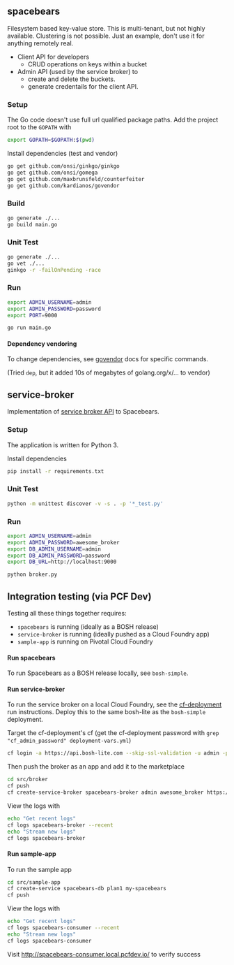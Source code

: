 ## spacebears
Filesystem based key-value store. This is multi-tenant, but not highly available. Clustering is not possible. 
Just an example, don't use it for anything remotely real.
* Client API for developers
    - CRUD operations on keys within a bucket
* Admin API (used by the service broker) to 
    - create and delete the buckets.
    - generate credentails for the client API.

### Setup

The Go code doesn't use full url qualified package paths. Add the project root
to the `GOPATH` with

```bash
export GOPATH=$GOPATH:$(pwd)
```

Install dependencies (test and vendor)
```bash
go get github.com/onsi/ginkgo/ginkgo
go get github.com/onsi/gomega
go get github.com/maxbrunsfeld/counterfeiter
go get github.com/kardianos/govendor
```

### Build
```bash
go generate ./...
go build main.go
```

### Unit Test
```bash
go generate ./...
go vet ./...
ginkgo -r -failOnPending -race
```

### Run
```bash
export ADMIN_USERNAME=admin
export ADMIN_PASSWORD=password
export PORT=9000

go run main.go
```

#### Dependency vendoring
To change dependencies, see [govendor](https://github.com/kardianos/govendor) docs for specific commands.

(Tried `dep`, but it added 10s of megabytes of golang.org/x/... to vendor)

## service-broker
Implementation of [service broker API](https://github.com/openservicebrokerapi/servicebroker/) to Spacebears.

### Setup
The application is written for Python 3.

Install dependencies
```bash
pip install -r requirements.txt
```

### Unit Test
```bash
python -m unittest discover -v -s . -p '*_test.py'
```

### Run
```bash
export ADMIN_USERNAME=admin
export ADMIN_PASSWORD=awesome_broker
export DB_ADMIN_USERNAME=admin
export DB_ADMIN_PASSWORD=password
export DB_URL=http://localhost:9000

python broker.py
```
## Integration testing (via PCF Dev)
Testing all these things together requires:
* `spacebears` is running (ideally as a BOSH release)
* `service-broker` is running (ideally pushed as a Cloud Foundry app)
* `sample-app` is running on Pivotal Cloud Foundry

#### Run spacebears
To run Spacebears as a BOSH release locally, see `bosh-simple`.

#### Run service-broker
To run the service broker on a local Cloud Foundry, see the
[cf-deployment](https://github.com/cloudfoundry/cf-deployment)
run instructions. Deploy this to the same bosh-lite as the `bosh-simple` deployment.

Target the cf-deployment's cf
(get the cf-deployment password with `grep "cf_admin_password" deployment-vars.yml`)
```bash
cf login -a https://api.bosh-lite.com --skip-ssl-validation -u admin -p XXXXXXXXX
```

Then push the broker as an app and add it to the marketplace
```bash
cd src/broker
cf push
cf create-service-broker spacebears-broker admin awesome_broker https://spacebears-broker.local.pcfdev.io --space-scoped
```

View the logs with
```bash
echo "Get recent logs"
cf logs spacebears-broker --recent
echo "Stream new logs"
cf logs spacebears-broker
```

#### Run sample-app
To run the sample app

```bash
cd src/sample-app
cf create-service spacebears-db plan1 my-spacebears
cf push
```

View the logs with
```bash
echo "Get recent logs"
cf logs spacebears-consumer --recent
echo "Stream new logs"
cf logs spacebears-consumer
```

Visit http://spacebears-consumer.local.pcfdev.io/ to verify success

